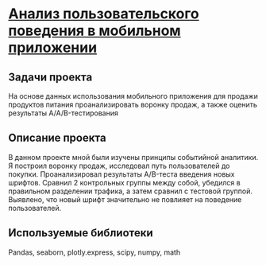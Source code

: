 # [Анализ пользовательского поведения в мобильном приложении](https://github.com/lordoffiery/Client-Behaviour-Mobile)
 
 ## Задачи проекта
 
 На основе данных использования мобильного приложения для продажи продуктов питания проанализировать воронку продаж, а также оценить результаты A/A/B-тестирования 
 
 ## Описание проекта
 
В данном проекте мной были изучены принципы событийной аналитики. Я построил воронку продаж, исследовал путь пользователей до покупки. Проанализировал результаты A/B-теста введения новых шрифтов. Сравнил 2 контрольных группы между собой, убедился в правильном разделении трафика, а затем сравнил с тестовой группой. Выявлено, что новый шрифт значительно не повлияет на поведение пользователей.

## Используемые библиотеки

Pandas, seaborn, plotly.express, scipy, numpy, math 
